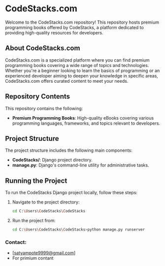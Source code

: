 # CodeStacks.com

Welcome to the CodeStacks.com repository! This repository hosts premium programming books offered by CodeStacks, a platform dedicated to providing high-quality resources for developers.

## About CodeStacks.com

CodeStacks.com is a specialized platform where you can find premium programming books covering a wide range of topics and technologies. Whether you're a beginner looking to learn the basics of programming or an experienced developer aiming to deepen your knowledge in specific areas, CodeStacks.com offers curated content to meet your needs.

## Repository Contents

This repository contains the following:

- **Premium Programming Books**: High-quality eBooks covering various programming languages, frameworks, and topics relevant to developers.

## Project Structure

The project structure includes the following main components:

- **CodeStacks/**: Django project directory.
- **manage.py**: Django's command-line utility for administrative tasks.

## Running the Project

To run the CodeStacks Django project locally, follow these steps:

1. Navigate to the project directory:
   ```bash
   cd C:\Users\CodeStacks\CodeStacks

1. Run the project from:
   ```bash
   cd C:\Users\CodeStacks\CodeStacks>python manage.py runserver

### Contact:
- [satyampote9999@gmail.com]
- For primium contant


